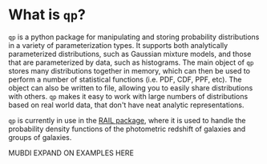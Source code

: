 # What is `qp`?

`qp` is a python package for manipulating and storing probability distributions in a variety of parameterization types. It supports both analytically parameterized distributions, such as Gaussian mixture models, and those that are parameterized by data, such as histograms. The main object of `qp` stores many distributions together in memory, which can then be used to perform a number of statistical functions (i.e. PDF, CDF, PPF, etc). The object can also be written to file, allowing you to easily share distributions with others. `qp` makes it easy to work with large numbers of distributions based on real world data, that don't have neat analytic representations.

`qp` is currently in use in the [RAIL package](https://rail-hub.readthedocs.io/en/latest/index.html), where it is used to handle the probability density functions of the photometric redshift of galaxies and groups of galaxies.

MUBDI EXPAND ON EXAMPLES HERE
